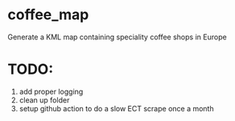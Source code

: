 # coffee_map
Generate a KML map containing speciality coffee shops in Europe

# TODO:
1. add proper logging
1. clean up folder
1. setup github action to do a slow ECT scrape once a month
